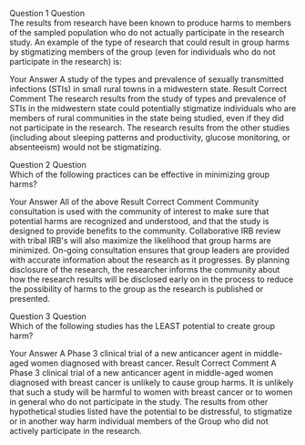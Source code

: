 Question 1
Question	
The results from research have been known to produce harms to members of the sampled population who do not actually participate in the research study. An example of the type of research that could result in group harms by stigmatizing members of the group (even for individuals who do not participate in the research) is:

Your Answer	A study of the types and prevalence of sexually transmitted infections (STIs) in small rural towns in a midwestern state.
Result	Correct
Comment	
The research results from the study of types and prevalence of STIs in the midwestern state could potentially stigmatize individuals who are members of rural communities in the state being studied, even if they did not participate in the research. The research results from the other studies (including about sleeping patterns and productivity, glucose monitoring, or absenteeism) would not be stigmatizing.

Question 2
Question	
Which of the following practices can be effective in minimizing group harms?

Your Answer	All of the above
Result	Correct
Comment	
Community consultation is used with the community of interest to make sure that potential harms are recognized and understood, and that the study is designed to provide benefits to the community. Collaborative IRB review with tribal IRB's will also maximize the likelihood that group harms are minimized. On-going consultation ensures that group leaders are provided with accurate information about the research as it progresses. By planning disclosure of the research, the researcher informs the community about how the research results will be disclosed early on in the process to reduce the possibility of harms to the group as the research is published or presented.

Question 3
Question	
Which of the following studies has the LEAST potential to create group harm?

Your Answer	A Phase 3 clinical trial of a new anticancer agent in middle-aged women diagnosed with breast cancer.
Result	Correct
Comment	
A Phase 3 clinical trial of a new anticancer agent in middle-aged women diagnosed with breast cancer is unlikely to cause group harms. It is unlikely that such a study will be harmful to women with breast cancer or to women in general who do not participate in the study. The results from other hypothetical studies listed have the potential to be distressful, to stigmatize or in another way harm individual members of the Group who did not actively participate in the research.
